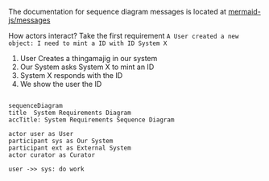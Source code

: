 The documentation for sequence diagram messages is located at [mermaid-js/messages](https://mermaid.js.org/syntax/sequenceDiagram.html#messages)

How actors interact? Take the first requirement `A User created a new object: I need to mint a ID with ID System X`

1. User Creates a thingamajig in our system
1. Our System asks System X to mint an ID
1. System X responds with the ID
1. We show the user the ID


```mermaid

sequenceDiagram
title  System Requirements Diagram
accTitle: System Requirements Sequence Diagram

actor user as User
participant sys as Our System
participant ext as External System
actor curator as Curator

user ->> sys: do work

```
